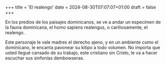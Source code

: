 +++
title = 'El realengo'
date = 2024-08-30T07:07:07+01:00
draft = false
+++

En los predios de los paisajes dominicanos, se ve a andar un especimen de la fauna dominicana, el homo sapiens realengus, o cariñosamente, el realengo.

Este personaje le vale madres el derecho ajeno, y en un ambiente como el dominicano, le encanta pavonear su kitipo a todo volumen. No importa que usted llegué cansado de su trabajo, este cristiano sin Cristo, le va a hacer escuchar sus sinfonías dembowseras.

